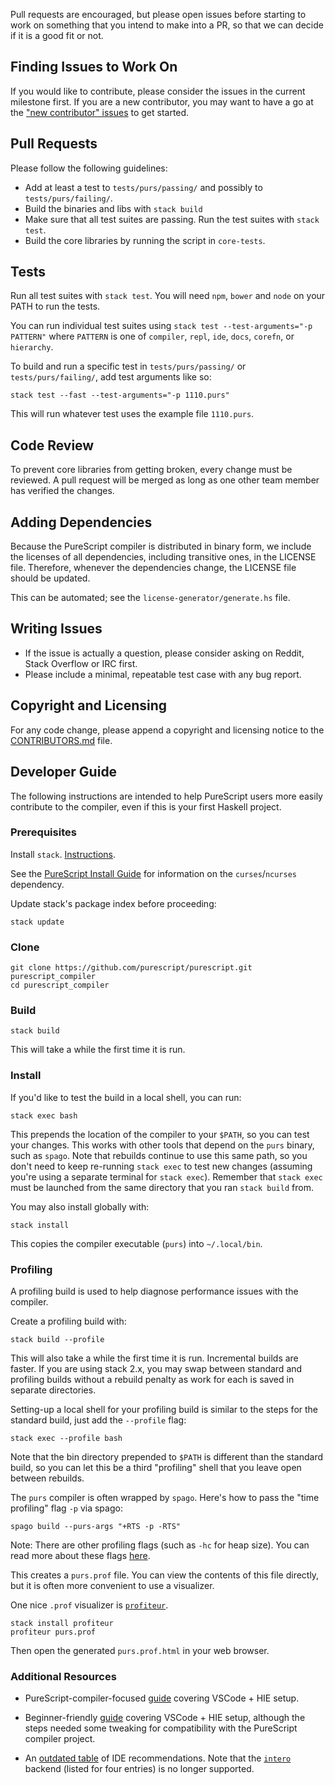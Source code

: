 Pull requests are encouraged, but please open issues before starting to work on something that you intend to make into a PR, so that we can decide if it is a good fit or not.

## Finding Issues to Work On

If you would like to contribute, please consider the issues in the current milestone first. If you are a new contributor, you may want to have a go at the ["new contributor" issues](https://github.com/purescript/purescript/labels/new%20contributor) to get started.

## Pull Requests

Please follow the following guidelines:

- Add at least a test to `tests/purs/passing/` and possibly to `tests/purs/failing/`.
- Build the binaries and libs with `stack build`
- Make sure that all test suites are passing. Run the test suites with `stack test`.
- Build the core libraries by running the script in `core-tests`.

## Tests

Run all test suites with `stack test`. You will need `npm`, `bower` and `node` on your PATH to run the tests.

You can run individual test suites using `stack test --test-arguments="-p
PATTERN"` where `PATTERN` is one of `compiler`, `repl`, `ide`, `docs`, `corefn`,
or `hierarchy`.

To build and run a specific test in `tests/purs/passing/` or `tests/purs/failing/`, add test arguments like so:

`stack test --fast --test-arguments="-p 1110.purs"`

This will run whatever test uses the example file `1110.purs`.

## Code Review

To prevent core libraries from getting broken, every change must be reviewed. A pull request will be merged as long as one other team member has verified the changes.

## Adding Dependencies

Because the PureScript compiler is distributed in binary form, we include
the licenses of all dependencies, including transitive ones, in the LICENSE
file. Therefore, whenever the dependencies change, the LICENSE file should be
updated.

This can be automated; see the `license-generator/generate.hs` file.

## Writing Issues

- If the issue is actually a question, please consider asking on Reddit, Stack Overflow or IRC first.
- Please include a minimal, repeatable test case with any bug report.

## Copyright and Licensing

For any code change, please append a copyright and licensing notice to the [CONTRIBUTORS.md](CONTRIBUTORS.md) file.

## Developer Guide

The following instructions are intended to help PureScript users more easily contribute to the compiler, even if this is your first Haskell project.

### Prerequisites

Install `stack`. [Instructions](https://docs.haskellstack.org/en/stable/README/).

See the [PureScript Install Guide](INSTALL.md) for information on the `curses`/`ncurses` dependency.

Update stack's package index before proceeding:
```
stack update
```

### Clone

```
git clone https://github.com/purescript/purescript.git purescript_compiler
cd purescript_compiler
```

### Build

```
stack build
```

This will take a while the first time it is run.

### Install

If you'd like to test the build in a local shell, you can run:
```
stack exec bash
```

This prepends the location of the compiler to your `$PATH`, so you can test your changes. This works with other tools that depend on the `purs` binary, such as `spago`. Note that rebuilds continue to use this same path, so you don't need to keep re-running `stack exec` to test new changes (assuming you're using a separate terminal for `stack exec`). Remember that `stack exec` must be launched from the same directory that you ran `stack build` from.

You may also install globally with:
```
stack install
```

This copies the compiler executable (`purs`) into `~/.local/bin`.

### Profiling

A profiling build is used to help diagnose performance issues with the compiler.

Create a profiling build with:
```
stack build --profile
```
This will also take a while the first time it is run. Incremental builds are faster. If you are using stack 2.x, you may swap between standard and profiling builds without a rebuild penalty as work for each is saved in separate directories.

Setting-up a local shell for your profiling build is similar to the steps for the standard build, just add the `--profile` flag:
```
stack exec --profile bash
```
Note that the bin directory prepended to `$PATH` is different than the standard build, so you can let this be a third "profiling" shell that you leave open between rebuilds.

The `purs` compiler is often wrapped by `spago`. Here's how to pass the "time profiling" flag `-p` via spago:
```
spago build --purs-args "+RTS -p -RTS"
```

Note: There are other profiling flags (such as `-hc` for heap size). You can read more about these flags [here](http://book.realworldhaskell.org/read/profiling-and-optimization.html).

This creates a `purs.prof` file. You can view the contents of this file directly, but it is often more convenient to use a visualizer.

One nice `.prof` visualizer is [`profiteur`](https://github.com/jaspervdj/profiteur).
```
stack install profiteur
profiteur purs.prof
```
Then open the generated `purs.prof.html` in your web browser.

### Additional Resources

* PureScript-compiler-focused [guide](https://discourse.purescript.org/t/haskell-tooling-guide-vscode-hie/1505) covering VSCode + HIE setup.

* Beginner-friendly [guide](https://www.vacationlabs.com/haskell/environment-setup.html) covering VSCode + HIE setup, although the steps needed some tweaking for compatibility with the PureScript compiler project.

* An [outdated table](https://github.com/rainbyte/haskell-ide-chart#the-chart-with-a-link-to-each-plug-in) of IDE recommendations. Note that the [`intero`](https://github.com/chrisdone/intero/blob/master/README.md) backend (listed for four entries) is no longer supported.